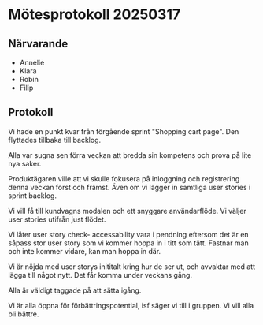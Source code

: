 # Mötesprotokoll 20250317

## Närvarande

-   Annelie
-   Klara
-   Robin
-   Filip

## Protokoll

Vi hade en punkt kvar från förgående sprint "Shopping cart page". Den flyttades tillbaka till backlog.

Alla var sugna sen förra veckan att bredda sin kompetens och prova på lite nya saker. 

Produktägaren ville att vi skulle fokusera på inloggning och registrering denna veckan först och främst. Även om vi lägger in samtliga user stories i sprint backlog.

Vi vill få till kundvagns modalen och ett snyggare användarflöde.
Vi väljer user stories utifrån just flödet.

Vi låter user story check- accessability vara i pendning eftersom det är en såpass stor user story som vi kommer hoppa in i titt som tätt. 
Fastnar man och inte kommer vidare, kan man hoppa in där.

Vi är nöjda med user storys inititalt kring hur de ser ut, och avvaktar med att lägga till något nytt. Det får komma under veckans gång.

Alla är väldigt taggade på att sätta igång.

Vi är alla öppna för förbättringspotential, isf säger vi till i gruppen. Vi vill alla bli bättre.
